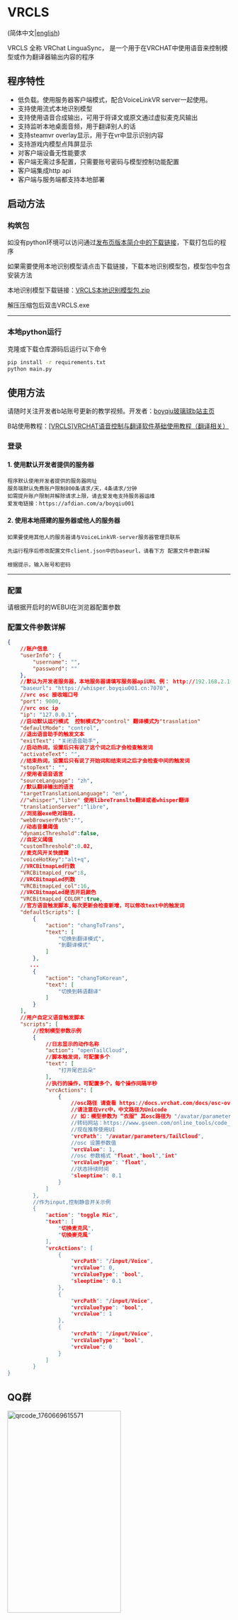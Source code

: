 # VRCLS
(简体中文|[english](README-en.md))

VRCLS 全称 VRChat LinguaSync， 是一个用于在VRCHAT中使用语音来控制模型或作为翻译器输出内容的程序

## 程序特性

- 低负载。使用服务器客户端模式，配合VoiceLinkVR server一起使用。
- 支持使用流式本地识别模型
- 支持使用语音合成输出，可用于将译文或原文通过虚拟麦克风输出
- 支持监听本地桌面音频，用于翻译别人的话
- 支持steamvr overlay显示，用于在vr中显示识别内容
- 支持游戏内模型点阵屏显示
- 对客户端设备无性能要求
- 客户端无需过多配置，只需要账号密码与模型控制功能配置
- 客户端集成http api
- 客户端与服务端都支持本地部署



## 启动方法

### 构筑包


如没有python环境可以访问通过[发布页版本简介中的下载链接](https://github.com/VoiceLinkVR/VRCLS/releases)，下载打包后的程序

如果需要使用本地识别模型请点击下载链接，下载本地识别模型包，模型包中包含安装方法

本地识别模型下载链接：[VRCLS本地识别模型包.zip](本地模型https://cloudflarestorage.boyqiu001.top/VRCLS本地识别模型包.zip)

解压压缩包后双击VRCLS.exe 


---
### 本地python运行

克隆或下载仓库源码后运行以下命令
```bash
pip install -r requirements.txt 
python main.py
```

## 使用方法

请随时关注开发者b站账号更新的教学视频。开发者：[boyqiu玻璃球b站主页](https://space.bilibili.com/32751538)

B站使用教程：[[VRCLS]VRCHAT语音控制与翻译软件基础使用教程（翻译相关）](https://www.bilibili.com/video/BV1om9xY5Etu/?share_source=copy_web&vd_source=ffd2f3e2acd107095c2208f7864e9582
)
### 登录

#### 1. 使用默认开发者提供的服务器

    程序默认使用开发者提供的服务器网址
    服务端默认免费账户限制800条请求/天，4条请求/分钟
    如需提升账户限制并解除请求上限，请去爱发电支持服务器运维
    爱发电链接：https://afdian.com/a/boyqiu001


####  2. 使用本地搭建的服务器或他人的服务器

    如果要使用其他人的服务器请与VoiceLinkVR-server服务器管理员联系

    先运行程序后修改配置文件client.json中的baseurl，请看下方 配置文件参数详解

    根据提示，输入账号和密码

---

### 配置

请根据开启时的WEBUI在浏览器配置参数


### 配置文件参数详解

```json
{
    //账户信息
    "userInfo": {
        "username": "",
        "password": ""
    },
    //默认为开发者服务器，本地服务器请填写服务器apiURL 例： http://192.168.2.10:8980/api
    "baseurl": "https://whisper.boyqiu001.cn:7070",
    //vrc osc 接收端口号
    "port": 9000,
    //vrc osc ip
    "ip": "127.0.0.1",
    //启动默认运行模式  控制模式为"control" 翻译模式为"trasnlation"
    "defaultMode": "control",
    //退出语音助手的触发文本
    "exitText": "关闭语音助手",
    //启动热词，设置后只有说了这个词之后才会检查触发词
    "activateText": "",
    //结束热词，设置后只有说了开始词和结束词之后才会检查中间的触发词
    "stopText": "",
    //使用者语音语言
    "sourceLanguage": "zh",
    //默认翻译输出的语言
    "targetTranslationLanguage": "en",
    //"whisper","libre" 使用libreTranslte翻译或者whisper翻译
    "translationServer":"libre",
    //浏览器exe绝对路径，
    "webBrowserPath":"",
    //动态音量阈值
    "dynamicThreshold":false,
    //自定义阈值
    "customThreshold":0.02,
    //麦克风开关快捷键
    "voiceHotKey":"alt+q",
    //VRCBitmapLed行数
    "VRCBitmapLed_row":8,
    //VRCBitmapLed列数
    "VRCBitmapLed_col":16,
    //VRCBitmapLed是否开启颜色
    "VRCBitmapLed_COLOR":true,
    //官方语音触发脚本,每次更新会检查新增，可以修改text中的触发词
    "defaultScripts": [
        {
            "action": "changToTrans",
            "text": [
                "切换到翻译模式",
                "到翻译模式"
            ]
        },
       ...
        {
            "action": "changToKorean",
            "text": [
                "切换到韩语翻译"
            ]
        }
    ],
    //用户自定义语音触发脚本
    "scripts": [
        //控制模型参数示例
        {
            //日志显示的动作名称
            "action": "openTailCloud",
            //脚本触发词，可配置多个
            "text": [
                "打开尾巴云朵"
            ],
            //执行的操作，可配置多个，每个操作间隔半秒
            "vrcActions": [
                {
                    //osc路径 请查看 https://docs.vrchat.com/docs/osc-overview 下的内容
                    //请注意在vrc中，中文路径为Unicode
                    // 如：模型参数为 “衣服” 其osc路径为 "/avatar/parameters/\\u8863\\u670d”
                    //转码网站：https://www.gseen.com/online_tools/code_change/unicode_ascii
                    //现在推荐使用UI
                    "vrcPath": "/avatar/parameters/TailCloud",
                    //osc 设置参数值
                    "vrcValue": 1,
                    //osc 参数格式 "float","bool","int"
                    "vrcValueType": "float",
                    //状态持续时间
                    "sleeptime": 0.1
                }
            ]
        },
        //作为input,控制静音开关示例
        {
            "action": "toggle Mic",
            "text": [
                "切换麦克风",
                "切換麥克風"
            ],
            "vrcActions": [
                {
                    "vrcPath": "/input/Voice",
                    "vrcValue": 0,
                    "vrcValueType": "bool",
                    "sleeptime": 0.1
                },
                {
                    "vrcPath": "/input/Voice",
                    "vrcValueType": "bool",
                    "vrcValue": 1
                },
                {
                    "vrcPath": "/input/Voice",
                    "vrcValueType": "bool",
                    "vrcValue": 0
                }
            ]
        }
}

```

## QQ群

<img width="256" height="456" alt="qrcode_1760669615571" src="https://github.com/user-attachments/assets/a7e3677d-4f52-4266-ba7b-faa8590b5abb" />

